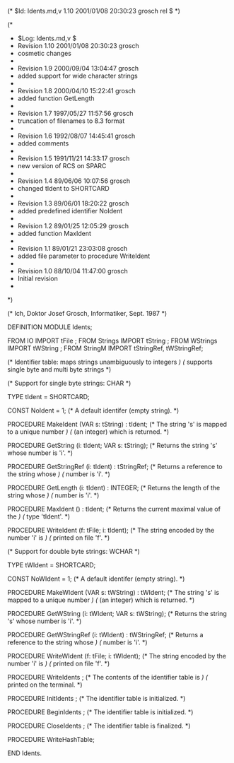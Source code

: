 (* $Id: Idents.md,v 1.10 2001/01/08 20:30:23 grosch rel $ *)

(*
 * $Log: Idents.md,v $
 * Revision 1.10  2001/01/08 20:30:23  grosch
 * cosmetic changes
 *
 * Revision 1.9  2000/09/04 13:04:47  grosch
 * added support for wide character strings
 *
 * Revision 1.8  2000/04/10 15:22:41  grosch
 * added function GetLength
 *
 * Revision 1.7  1997/05/27 11:57:56  grosch
 * truncation of filenames to 8.3 format
 *
 * Revision 1.6  1992/08/07 14:45:41  grosch
 * added comments
 *
 * Revision 1.5  1991/11/21  14:33:17  grosch
 * new version of RCS on SPARC
 *
 * Revision 1.4  89/06/06  10:07:56  grosch
 * changed tIdent to SHORTCARD
 *
 * Revision 1.3  89/06/01  18:20:22  grosch
 * added predefined identifier NoIdent
 *
 * Revision 1.2  89/01/25  12:05:29  grosch
 * added function MaxIdent
 *
 * Revision 1.1  89/01/21  23:03:08  grosch
 * added file parameter to procedure WriteIdent
 *
 * Revision 1.0  88/10/04  11:47:00  grosch
 * Initial revision
 *
 *)

(* Ich, Doktor Josef Grosch, Informatiker, Sept. 1987 *)

DEFINITION MODULE Idents;

FROM IO		IMPORT tFile	;
FROM Strings	IMPORT tString	;
FROM WStrings	IMPORT tWString	;
FROM StringM	IMPORT tStringRef, tWStringRef;

(* Identifier table: maps strings unambiguously to integers		*)
(*		     supports single byte and multi byte strings	*)

(* Support for single byte strings: CHAR				*)

TYPE	  tIdent	= SHORTCARD;

CONST	  NoIdent	= 1;
			(* A default identifer (empty string).		*)

PROCEDURE MakeIdent	(VAR s: tString)		: tIdent;
			(* The string 's' is mapped to a unique number	*)
			(* (an integer) which is returned.		*)

PROCEDURE GetString	(i: tIdent; VAR s: tString);
			(* Returns the string 's' whose number is 'i'.	*)

PROCEDURE GetStringRef	(i: tIdent)			: tStringRef;
			(* Returns a reference to the string whose	*)
			(* number is 'i'.				*)

PROCEDURE GetLength	(i: tIdent)			: INTEGER;
			(* Returns the length of the string whose	*)
			(* number is 'i'.				*)

PROCEDURE MaxIdent	()				: tIdent;
			(* Returns the current maximal value of the	*)
			(* type 'tIdent'.				*)

PROCEDURE WriteIdent	(f: tFile; i: tIdent);
			(* The string encoded by the number 'i' is	*)
			(* printed on file 'f'.				*)

(* Support for double byte strings: WCHAR				*)

TYPE	  tWIdent	= SHORTCARD;

CONST	  NoWIdent	= 1;
			(* A default identifer (empty string).		*)

PROCEDURE MakeWIdent	(VAR s: tWString)		: tWIdent;
			(* The string 's' is mapped to a unique number	*)
			(* (an integer) which is returned.		*)

PROCEDURE GetWString	(i: tWIdent; VAR s: tWString);
			(* Returns the string 's' whose number is 'i'.	*)

PROCEDURE GetWStringRef	(i: tWIdent)			: tWStringRef;
			(* Returns a reference to the string whose	*)
			(* number is 'i'.				*)

PROCEDURE WriteWIdent	(f: tFile; i: tWIdent);
			(* The string encoded by the number 'i' is	*)
			(* printed on file 'f'.				*)

PROCEDURE WriteIdents	;
			(* The contents of the identifier table is	*)
			(* printed on the terminal.			*)

PROCEDURE InitIdents	;
			(* The identifier table	is initialized.		*)

PROCEDURE BeginIdents	;
			(* The identifier table	is initialized.		*)

PROCEDURE CloseIdents	;
			(* The identifier table	is finalized.		*)

PROCEDURE WriteHashTable;

END Idents.
